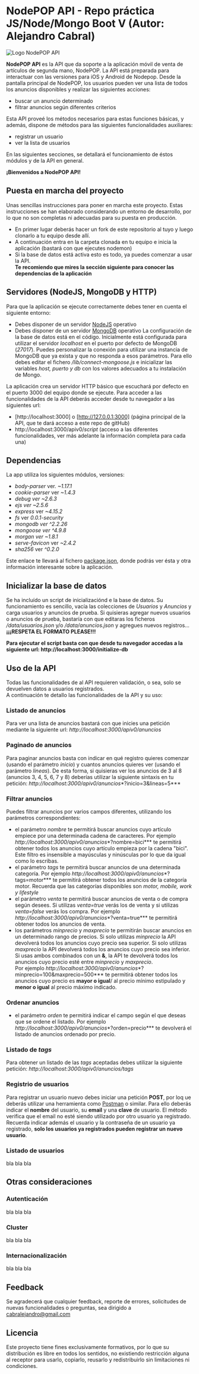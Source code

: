 ﻿# **NodePOP API** - Repo práctica JS/Node/Mongo Boot V (Autor: Alejandro Cabral)

<img alt="Logo NodePOP API" src="https://github.com/acabral1973/nodepopapi/blob/master/public/images/nodePOP-api-logo.png">

**NodePOP API** es la API que da soporte a la aplicación móvil de venta de artículos de segunda mano, NodePOP. 
La API está preparada para interactuar con las versiones para iOS y Android de Nodepop. Desde la pantalla principal de NodePOP, 
los usuarios pueden ver una lista de todos los anuncios disponibles y realizar las siguientes acciones:
* buscar un anuncio determinado 
* filtrar anuncios según diferentes criterios

Esta API proveé los métodos necesarios para estas funciones básicas, y además, dispone de métodos para las siguientes funcionalidades auxiliares:
* registrar un usuario 
* ver la lista de usuarios 

En las siguientes secciones, se detallará el funcionamiento de éstos módulos y de la API en general.

**¡Bienvenidos a NodePOP API!**

## Puesta en marcha del proyecto
Unas sencillas instrucciones para poner en marcha este proyecto. Estas instrucciones se han elaborado considerando un entorno de desarrollo, por lo que no son completas ni adecuadas para su puesta en producción. 
* En primer lugar deberás hacer un fork de este repositorio al tuyo y luego clonarlo a tu equipo desde allí.
* A continuación entra en la carpeta clonada en tu equipo e inicia la aplicación (bastará con que ejecutes nodemon)
* Si la base de datos está activa esto es todo, ya puedes comenzar a usar la API.  
**Te recomiendo que mires la sección siguiente para conocer las dependencias de la aplicación**


## Servidores (NodeJS, MongoDB y HTTP)
Para que la aplicación se ejecute correctamente debes tener en cuenta el siguiente entorno:
* Debes disponer de un servidor [NodeJS](https://nodejs.org/en/) operativo 
* Debes disponer de un servidor [MongoDB](https://www.mongodb.com/download-center?jmp=nav#community) operativo 
La configuración de la base de datos está en el código. Inicialmente está configurada para utilizar el servidor *localhost* en el puerto por defecto de MongoDB (*27017*). Puedes personalizar la conexión para utilizar una instancia de MongoDB que ya exista y que no responda a esos parámetros. Para ello debes editar el fichero */lib/connect-mongoose.js* e inicializar las variables *host, puerto y db* con los valores adecuados a tu instalación de Mongo.

La aplicación crea un servidor HTTP básico que escuchará por defecto en el puerto 3000 del equipo donde se ejecute. 
Para acceder a las funcionalidades de la API deberás acceder desde tu navegador a las siguientes url:
* [http://localhost:3000] o [http://127.0.0.1:3000] (página principal de la API, que te dará acceso a este repo de gitHub)
* http://localhost:3000/apiv0/*script* (acceso a las diferentes funcionalidades, ver más adelante la información completa para cada una) 


## Dependencias 
La app utiliza los siguientes módulos, versiones:
* _body-parser_ ver. _~1.17.1_
* _cookie-parser_ ver _~1.4.3_
* _debug ver_ _~2.6.3_
* _ejs ver_ _~2.5.6_
* _express_ ver _~4.15.2_
* _fs_ ver _0.0.1-security_
* _mongodb ver_ _^2.2.26_
* _mongoose ver_ _^4.9.8_
* _morgan ver_ _~1.8.1_
* _serve-favicon_ ver _~2.4.2_
* _sha256_ ver _^0.2.0_

Este enlace te llevará al fichero [package.json](https://github.com/acabral1973/nodepopapi/blob/master/package.json), donde podrás ver ésta y otra información interesante sobre la aplicación.

## Inicializar la base de datos
Se ha incluído un script de inicializaciónd e la base de datos. Su funcionamiento es sencillo, vacía las colecciones de *Usuarios* y *Anuncios* y carga usuarios y anuncios de prueba. Si quisieras agregar nuevos usuarios o anuncios de prueba, bastaría con que editaras los ficheros */data/usuarios.json* y/o */data/anuncios.json* y agregues nuevos registros... **¡¡¡RESPETA EL FORMATO PLEASE!!!**

**Para ejecutar el script basta con que desde tu navegador accedas a la siguiente url: http://localhost:3000/initialize-db**

## Uso de la API
Todas las funcionalidades de al API requieren validación, o sea, solo se devuelven datos a usuarios registrados.  
A continuación te detallo las funcionalidades de la API y su uso:

### Listado de anuncios
Para ver una lista de anuncios bastará con que inicies una petición mediante la siguiente url: *http://localhost:3000/apiv0/anuncios*

### Paginado de anuncios
Para paginar anuncios basta con indicar en qué registro quieres comenzar (usando el parámetro *inicio*) y cuantos anuncios quieres ver (usando el parámetro *lineas*). De esta forma, si quisieras ver los anuncios de 3 al 8 (anuncios 3, 4, 5, 6, 7 y 8) deberías utilizar la siguiente sintaxis en tu petición: *http://localhost:3000/apiv0/anuncios**?inicio=3&lineas=5***

### Filtrar anuncios
Puedes filtrar anuncios por varios campos diferentes, utilizando los parámetros correspondientes:
* el parámetro *nombre* te permitirá buscar anuncios cuyo artículo empiece por una determinada cadena de caracteres. Por ejemplo *http://localhost:3000/apiv0/anuncios**?nombre=bici*** te permitirá obtener todos los anuncios cuyo artículo empieza por la cadena "bici". Este filtro es insensible a mayúsculas y ninúsculas por lo que da igual como lo escribas.
* el parámetro *tags* te permitirá buscar anuncios de una determinada categoría. Por ejemplo *http://localhost:3000/apiv0/anuncios**?tags=motor*** te permitirá obtener todos los anuncios de la categoría motor. Recuerda que las categorías disponibles son *motor, mobile, work y lifestyle*
* el parámetro *venta* te permitirá buscar anuncios de venta o de compra según desees. Si utilizas *venta=true* verás los de venta y si utilizas *venta=false* verás los compra. Por ejemplo *http://localhost:3000/apiv0/anuncios**?venta=true*** te permitirá obtener todos los anuncios de venta.
* los parámetros *minprecio* y *maxprecio* te permitirán buscar anuncios en un determinado rango de precios. Si solo utilizas *minprecio* la API devolverá todos los anuncios cuyo precio sea superior. Si solo utilizas *maxprecio* la API devolverá todos los anuncios cuyo precio sea inferior. Si usas ambos combinados con un **&**, la API te devolverá todos los anuncios cuyo precio esté entre *minprecio* y *maxprecio*.  
Por ejemplo *http://localhost:3000/apiv0/anuncios**?minprecio=100&maxprecio=500*** te permitirá obtener todos los anuncios cuyo precio es **mayor o igual**/ al precio mínimo estipulado y **menor o igual** al precio máximo indicado.

### Ordenar anuncios
* el parámetro *orden* te permitirá indicar el campo según el que deseas que se ordene el listado. Por ejemplo *http://localhost:3000/apiv0/anuncios**?orden=precio*** te devolverá el listado de anuncios ordenado por precio. 

### Listado de *tags*
Para obtener un listado de las *tags* aceptadas debes utilizar la siguiente petición: *http://localhost:3000/apiv0/anuncios/tags*

### Registrio de usuarios
Para registrar un usuario nuevo debes iniciar una petición **POST**, por loq ue deberás utilizar una herramienta como [Postman](https://www.getpostman.com/) o similar. Para ello deberás indicar el **nombre** del usuario, su **email** y una **clave** de usuario. El método verifica que el email no esté siendo utilizado por otro usuario ya registrado. Recuerda indicar además el usuario y la contraseña de un usuario ya registrado, **solo los usuarios ya registrados pueden registrar un nuevo usuario**.

### Listado de usuarios
bla bla bla

## Otras consideraciones

### Autenticación
bla bla bla

### Cluster
bla bla bla

### Internacionalización
bla bla bla

## Feedback
Se agradecerá que cualquier feedback, reporte de errores, solicitudes de nuevas funcionalidades o preguntas, sea dirigido a cabralejandro@gmail.com

## Licencia
Este proyecto tiene fines exclusivamente formativos, por lo que su distribución es libre en todos los sentidos, no existiendo
restricción alguna al receptor para usarlo, copiarlo, reusarlo y redistribuirlo sin limitaciones ni condiciones.